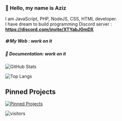 ### 💨 Hello, my name is Aziz
I am JavaScript, PHP, NodeJS, CSS, HTML developer.<br>
I have dream to build programming Discord server : **https://discord.com/invite/XTYabJGmDX**

##### 🌐 My Web : work on it
##### 💬 Documentation: work on it<br>

![GitHub Stats](https://github-readme-stats.vercel.app/api?username=azizmjaber02&show_icons=true&theme=dark)

![Top Langs](https://github-readme-stats.vercel.app/api/top-langs/?username=azizmjaber02&theme=dark&layout=compact)

## Pinned Projects
[![Pinned Projects](https://github-readme-stats.vercel.app/api/pin/?username=azizmjaber02&repo=KemzoDev-Network&show_icons=true&theme=dark)](https://github.com/azizmjaber02/KemzoDev-Network)

 ![visitors](https://visitor-badge.laobi.icu/badge?page_id=azizmjaber02.azizmjaber02)
